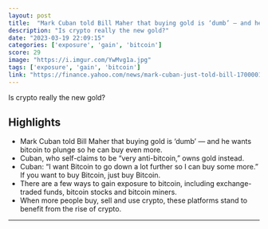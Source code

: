 ```yaml
---
layout: post
title:  "Mark Cuban told Bill Maher that buying gold is ‘dumb’ — and he wants bitcoin to plunge so he can buy even more."
description: "Is crypto really the new gold?"
date: "2023-03-19 22:09:15"
categories: ['exposure', 'gain', 'bitcoin']
score: 29
image: "https://i.imgur.com/YwMvg1a.jpg"
tags: ['exposure', 'gain', 'bitcoin']
link: "https://finance.yahoo.com/news/mark-cuban-just-told-bill-170000142.html"
---
```


Is crypto really the new gold?

## Highlights

- Mark Cuban told Bill Maher that buying gold is ‘dumb’ — and he wants bitcoin to plunge so he can buy even more.
- Cuban, who self-claims to be “very anti-bitcoin,” owns gold instead.
- Cuban: “I want Bitcoin to go down a lot further so I can buy some more.” If you want to buy Bitcoin, just buy Bitcoin.
- There are a few ways to gain exposure to bitcoin, including exchange-traded funds, bitcoin stocks and bitcoin miners.
- When more people buy, sell and use crypto, these platforms stand to benefit from the rise of crypto.

---
